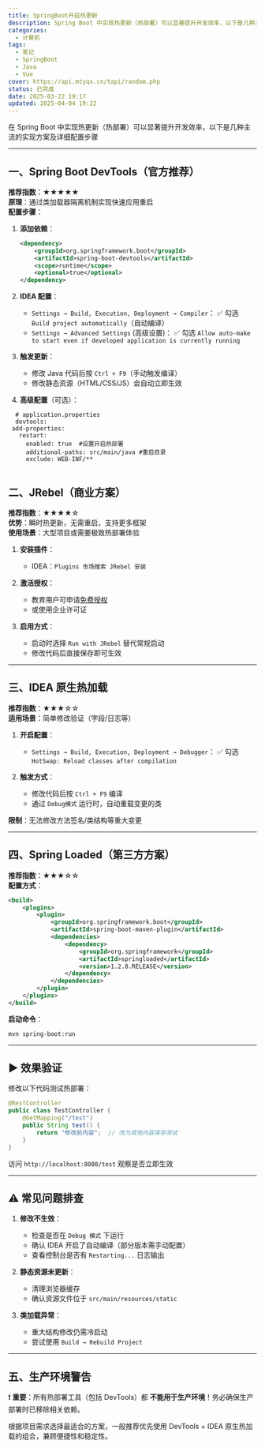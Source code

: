```yaml
---
title: SpringBoot开启热更新
description: Spring Boot 中实现热更新（热部署）可以显著提升开发效率，以下是几种主流的实现方案及详细配置步骤
categories:
  - 计算机
tags:
  - 笔记
  - SpringBoot
  - Java
  - Vue
cover: https://api.mtyqx.cn/tapi/random.php
status: 已完成
date: 2025-03-22 19:17
updated: 2025-04-04 19:22
---
```

<!--more-->
在 Spring Boot 中实现热更新（热部署）可以显著提升开发效率，以下是几种主流的实现方案及详细配置步骤

---

## 一、Spring Boot DevTools（官方推荐）
**推荐指数**：★★★★★  
**原理**：通过类加载器隔离机制实现快速应用重启  
**配置步骤**：

1. **添加依赖**：
   ```xml
   <dependency>
       <groupId>org.springframework.boot</groupId>
       <artifactId>spring-boot-devtools</artifactId>
       <scope>runtime</scope>
       <optional>true</optional>
   </dependency>
   ```

2. **IDEA 配置**：
   - `Settings → Build, Execution, Deployment → Compiler`：
	 ✅ 勾选 `Build project automatically`（自动编译）
   - `Settings → Advanced Settings` (高级设置)：
	 ✅ 勾选 `Allow auto-make to start even if developed application is currently running`

3. **触发更新**：
   - 修改 Java 代码后按 `Ctrl + F9`（手动触发编译）
   - 修改静态资源（HTML/CSS/JS）会自动立即生效

4. **高级配置**（可选）：
 ```properties
   # application.properties
   devtools:  
  add-properties:  
    restart:  
      enabled: true  #设置开启热部署  
      additional-paths: src/main/java #重启目录  
      exclude: WEB-INF/**
   
```

## 二、JRebel（商业方案）
**推荐指数**：★★★★☆  
**优势**：瞬时热更新，无需重启，支持更多框架  
**使用场景**：大型项目或需要极致热部署体验

1. **安装插件**：
   - IDEA：`Plugins 市场搜索 JRebel 安装`

2. **激活授权**：
   - 教育用户可申请[免费授权](https://www.jrebel.com/products/jrebel)
   - 或使用企业许可证

3. **启用方式**：
   - 启动时选择 `Run with JRebel` 替代常规启动
   - 修改代码后直接保存即可生效

---

## 三、IDEA 原生热加载
**推荐指数**：★★★☆☆  
**适用场景**：简单修改验证（字段/日志等）

1. **开启配置**：
   - `Settings → Build, Execution, Deployment → Debugger`：
	 ✅ 勾选 `HotSwap: Reload classes after compilation`

2. **触发方式**：
   - 修改代码后按 `Ctrl + F9` 编译
   - 通过 `Debug模式` 运行时，自动重载变更的类

**限制**：无法修改方法签名/类结构等重大变更

---

## 四、Spring Loaded（第三方方案）
**推荐指数**：★★★☆☆  
**配置方式**：
```xml
<build>
    <plugins>
        <plugin>
            <groupId>org.springframework.boot</groupId>
            <artifactId>spring-boot-maven-plugin</artifactId>
            <dependencies>
                <dependency>
                    <groupId>org.springframework</groupId>
                    <artifactId>springloaded</artifactId>
                    <version>1.2.8.RELEASE</version>
                </dependency>
            </dependencies>
        </plugin>
    </plugins>
</build>
```
**启动命令**：
```bash
mvn spring-boot:run
```

---

## ▶️ 效果验证
修改以下代码测试热部署：
```java
@RestController
public class TestController {
    @GetMapping("/test")
    public String test() {
        return "修改前内容";  // 改为其他内容保存测试
    }
}
```
访问 `http://localhost:8080/test` 观察是否立即生效

---

## ⚠️ 常见问题排查
1. **修改不生效**：
   - 检查是否在 `Debug 模式` 下运行
   - 确认 IDEA 开启了自动编译（部分版本需手动配置）
   - 查看控制台是否有 `Restarting...` 日志输出

2. **静态资源未更新**：
   - 清理浏览器缓存
   - 确认资源文件位于 `src/main/resources/static`

3. **类加载异常**：
   - 重大结构修改仍需冷启动
   - 尝试使用 `Build → Rebuild Project`

---

## 五、生产环境警告
❗ **重要**：所有热部署工具（包括 DevTools）都 **不能用于生产环境**！务必确保生产部署时已移除相关依赖。

根据项目需求选择最适合的方案，一般推荐优先使用 DevTools + IDEA 原生热加载的组合，兼顾便捷性和稳定性。
